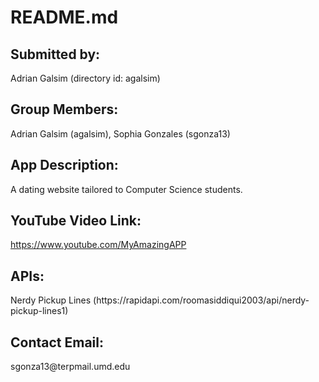 <h1 id="readme-md">README.md</h1>
<h2 id="submitted-by-">Submitted by:</h2>
<p>Adrian Galsim (directory id: agalsim)</p>
<h2 id="group-members-">Group Members:</h2>
<p>Adrian Galsim (agalsim), Sophia Gonzales (sgonza13)</p>
<h2 id="app-description-">App Description:</h2>
<p>A dating website tailored to Computer Science students. </p>
<h2 id="youtube-video-link-">YouTube Video Link:</h2>
<p><a href="https://www.youtube.com/MyAmazingAPP">https://www.youtube.com/MyAmazingAPP</a></p>
<h2 id="apis-">APIs:</h2>
<p>Nerdy Pickup Lines (https://rapidapi.com/roomasiddiqui2003/api/nerdy-pickup-lines1)</p>
<h2 id="contact-email-">Contact Email:</h2>
<p>sgonza13@terpmail.umd.edu</p>
